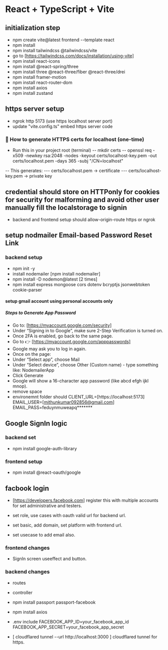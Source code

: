 # React + TypeScript + Vite

## initialization step

- npm create vite@latest frontend --template react
- npm install
- npm install tailwindcss @tailwindcss/vite
- go to [https://tailwindcss.com/docs/installation/using-vite]
- npm install react-icons
- npm install @react-spring/three
- npm install three @react-three/fiber @react-three/drei
- npm install framer-motion
- npm install react-router-dom
- npm install axios
- npm install zustand

## https server setup

- ngrok http 5173 (use https localhost server port)
- update "vite.config.ts" embed https server code

### 🔐 How to generate HTTPS certs for localhost (one-time)

- Run this in your project root (terminal)
-- mkdir certs
-- openssl req -x509 -newkey rsa:2048 -nodes -keyout certs/localhost-key.pem -out certs/localhost.pem -days 365 -subj "/CN=localhost"

-- This generates:
--- certs/localhost.pem → certificate
--- certs/localhost-key.pem → private key

## credential should store on HTTPonly for cookies for security for malforming and avoid other user manually fill the localstorage to signin

- backend and frontend setup should allow-origin-route https or ngrok

## setup nodmailer Email-based Password Reset Link

### backend setup

- npm init -y
- install nodemailer [npm install nodemailer]
- npm install -D nodemon@latest [2 times]
- npm install express mongoose cors dotenv bcryptjs jsonwebtoken cookie-parser

#### setup gmail account using personal accounts only

##### Steps to Generate App Password

- Go to: [https://myaccount.google.com/security]
- Under “Signing in to Google”, make sure 2-Step Verification is turned on.
- Once 2FA is enabled, go back to the same page.
- Go to 👉 [https://myaccount.google.com/apppasswords]
- Google may ask you to log in again.
- Once on the page:
- Under “Select app”, choose Mail
- Under “Select device”, choose Other (Custom name) - type something like: NodemailerApp
- Click Generate
- Google will show a 16-character app password (like abcd efgh ijkl mnop).
- remove space
- environemnt folder should CLIENT_URL=[https://localhost:5173] EMAIL_USER=[mithunkumar092856@gmail.com] EMAIL_PASS=feduynmuweapq*******

## Google SignIn logic

### backend set

- npm install google-auth-library

### frontend setup

- npm install @react-oauth/google

## facbook login

- [https://developers.facebook.com] register this with multiple accounts for set administrative and testers.

- set role, use cases with oauth valid url for backend url.
- set basic, add domain, set platform with frontend url.
- set usecase to add email also.

### frontend changes

- SignIn screen useeffect and button.

### backend changes

- routes
- controller
- npm install passport passport-facebook
- npm install axios
- .env include FACEBOOK_APP_ID=your_facebook_app_id
FACEBOOK_APP_SECRET=your_facebook_app_secret

- [ cloudflared tunnel --url http://localhost:3000 ] cloudflared tunnel for https.
